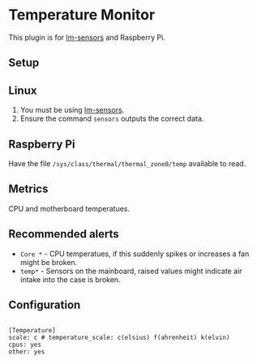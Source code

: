 Temperature Monitor
===

This plugin is for [lm-sensors](http://www.lm-sensors.org/) and Raspberry Pi.

Setup
---

Linux
---
1. You must be using [lm-sensors](http://www.lm-sensors.org/).
2. Ensure the command `sensors` outputs the correct data.

Raspberry Pi
---
Have the file ```/sys/class/thermal/thermal_zone0/temp``` available to read.

Metrics
---
CPU and motherboard temperatues.

Recommended alerts
---
* `Core *` - CPU temperatues, if this suddenly spikes or increases a fan might be broken.
* `temp*` - Sensors on the mainboard, raised values might indicate air intake into the case is broken.

Configuration
---
```

[Temperature]
scale: c # temperature_scale: c(elsius) f(ahrenheit) k(elvin)
cpus: yes
other: yes
```
